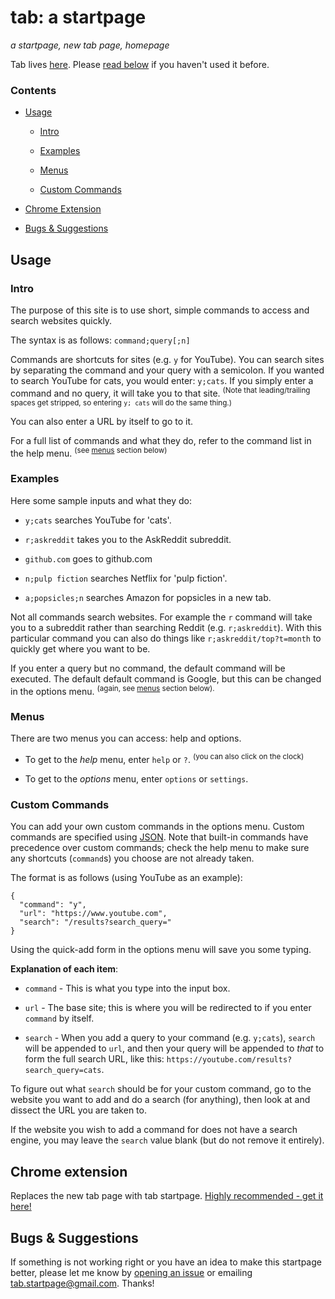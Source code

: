 # tab: a startpage
_a startpage, new tab page, homepage_

Tab lives [here](https://koryschneider.github.io/tab-a-startpage). Please [read below](#usage) if you haven't used it before.

### Contents

 - [Usage](#usage)

   - [Intro](#intro)

   - [Examples](#examples)

   - [Menus](#menus)

   - [Custom Commands](#custom-commands)

 - [Chrome Extension](#chrome-extension)

 - [Bugs & Suggestions](#bugs-&-extensions)


## Usage

### Intro
The purpose of this site is to use short, simple commands to access and search websites quickly.

The syntax is as follows: `command;query[;n]`

Commands are shortcuts for sites (e.g. `y` for YouTube). You can search sites by separating the command and your query with a semicolon. If you wanted to search YouTube for cats, you would enter: `y;cats`. If you simply enter a command and no query, it will take you to that site. <sup>(Note that leading/trailing spaces get stripped, so entering `y; cats` will do the same thing.)</sup>

You can also enter a URL by itself to go to it.

For a full list of commands and what they do, refer to the command list in the help menu. <sup>(see [menus](#menus) section below)</sup>

### Examples
Here some sample inputs and what they do:

 - `y;cats` searches YouTube for 'cats'.

 - `r;askreddit` takes you to the AskReddit subreddit.

 - `github.com` goes to github.com

 - `n;pulp fiction` searches Netflix for 'pulp fiction'.

 - `a;popsicles;n` searches Amazon for popsicles in a new tab.


Not all commands search websites. For example the `r` command will take you to a subreddit rather than searching Reddit (e.g. `r;askreddit`). With this particular command you can also do things like `r;askreddit/top?t=month` to quickly get where you want to be.

If you enter a query but no command, the default command will be executed. The default default command is Google, but this can be changed in the options menu. <sup>(again, see [menus](#menus) section below).</sup>

### Menus
There are two menus you can access: help and options.

 - To get to the _help_ menu, enter `help` or `?`. <sup>(you can also click on the clock)</sup>

 - To get to the _options_ menu, enter `options` or `settings`.

### Custom Commands
You can add your own custom commands in the options menu.
Custom commands are specified using [JSON](https://en.wikipedia.org/wiki/Json).
Note that built-in commands have precedence over custom commands;
check the help menu  to make sure any shortcuts (`command`s) you choose are not already taken.

The format is as follows (using YouTube as an example):

    {
      "command": "y",
      "url": "https://www.youtube.com",
      "search": "/results?search_query="
    }

Using the quick-add form in the options menu will save you some typing.

__Explanation of each item__:

 - `command` - This is what you type into the input box.

 - `url` - The base site; this is where you will be redirected to if you enter `command` by itself.

 - `search` - When you add a query to your command (e.g. `y;cats`), `search` will be appended to `url`, and then your query will be appended to *that* to form the full search URL, like this: `https://youtube.com/results?search_query=cats`.

To figure out what `search` should be for your custom command, go to the website you want to add and do a search (for anything), then look at and dissect the URL you are taken to.

If the website you wish to add a command for does not have a search engine, you may leave the `search` value blank (but do not remove it entirely).

## Chrome extension
Replaces the new tab page with tab startpage. [Highly recommended - get it here!](https://chrome.google.com/webstore/detail/tab-a-startpage/gedoejjmdjalipopahiffdghibcodjcj)

## Bugs & Suggestions
If something is not working right or you have an idea to make this startpage better, please let me know by [opening an issue](https://github.com/koryschneider/tab-a-startpage/issues) or emailing [tab.startpage@gmail.com](mailto:tab.startpage@gmail.com). Thanks!
